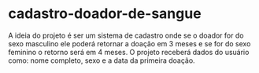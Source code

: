 # cadastro-doador-de-sangue
A ideia do projeto é ser um sistema de cadastro onde se o doador for do sexo masculino ele poderá retornar a doação em 3 meses e se for do sexo feminino o retorno será em 4 meses. O projeto receberá dados do usuário como: nome completo, sexo e a data da primeira doação.
